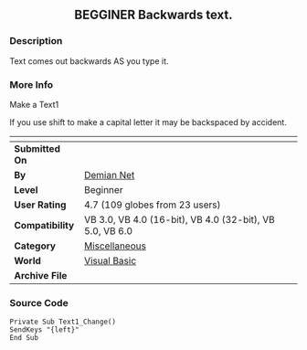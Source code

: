 ﻿<div align="center">

## BEGGINER Backwards text\.


</div>

### Description

Text comes out backwards AS you type it.
 
### More Info
 
Make a Text1

If you use shift to make a capital letter it may be backspaced by accident.


<span>             |<span>
---                |---
**Submitted On**   |
**By**             |[Demian Net](https://github.com/Planet-Source-Code/PSCIndex/blob/master/ByAuthor/demian-net.md)
**Level**          |Beginner
**User Rating**    |4.7 (109 globes from 23 users)
**Compatibility**  |VB 3\.0, VB 4\.0 \(16\-bit\), VB 4\.0 \(32\-bit\), VB 5\.0, VB 6\.0
**Category**       |[Miscellaneous](https://github.com/Planet-Source-Code/PSCIndex/blob/master/ByCategory/miscellaneous__1-1.md)
**World**          |[Visual Basic](https://github.com/Planet-Source-Code/PSCIndex/blob/master/ByWorld/visual-basic.md)
**Archive File**   |[](https://github.com/Planet-Source-Code/demian-net-begginer-backwards-text__1-6300/archive/master.zip)





### Source Code

```
Private Sub Text1_Change()
SendKeys "{left}"
End Sub
```

